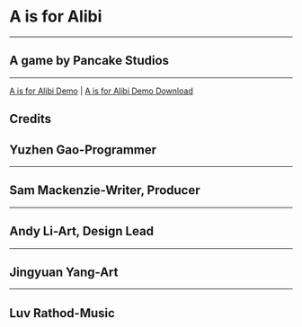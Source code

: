 # A is for Alibi
---
## A game by Pancake Studios
---
[A is for Alibi Demo](AisforAlibi/AisforAlibi_Tech_Demo/A_isforAlibi_Web/www/index.html)
|
[A is for Alibi Demo Download](AisForAlibi/AisforAlibi_Windows.zip)

## Credits
## Yuzhen Gao-Programmer
---
## Sam Mackenzie-Writer, Producer
---
## Andy Li-Art, Design Lead
---
## Jingyuan Yang-Art
---
## Luv Rathod-Music
